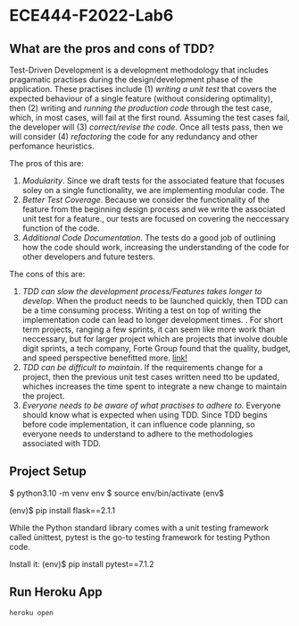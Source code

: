 # ECE444-F2022-Lab6
## What are the pros and cons of TDD?
Test-Driven Development is a development methodology that includes pragamatic practises during the design/development phase of the application. These practises include (1) *writing a unit test* that covers the expected behaviour of a single feature (without considering optimality), then (2) writing and *running the production code* through the test case, which, in most cases, will fail at the first round. Assuming the test cases fail, the developer will (3) *correct/revise the code*. Once all tests pass, then we will consider (4) *refactoring* the code for any redundancy and other perfomance heuristics.

The pros of this are:
1. *Modularity*. Since we draft tests for the associated feature that focuses soley on a single functionality, we are implementing modular code. The 
2. *Better Test Coverage*. Because we consider the functionality of the feature from the beginning design process and we write the associated unit test for a feature., our tests are focused on covering the neccessary function of the code. 
3. *Additional Code Documentation*. The tests do a good job of outlining how the code should work, increasing the understanding of the code for other developers and future testers.

The cons of this are:
1. *TDD can slow the development process/Features takes longer to develop*. When the product needs to be launched quickly, then TDD can be a time consuming process. Writing a test on top of writing the implementation code can lead to longer development times. . For short term projects, ranging a few sprints, it can seem like more work than neccessary, but for larger project which are projects that involve double digit sprints, a tech company, Forte Group found that the quality, budget, and speed perspective benefitted more. [link!](https://fortegrp.com/test-driven-development-benefits/#:~:text=Fewer%20bugs%20and%20errors%20are,quality%20of%20the%20final%20product.)
2. *TDD can be difficult to maintain*. If the requirements change for a project, then the previous unit test cases written need tto be updated, whiches increases the time spent to integrate a new change to maintain the project. 
3. *Everyone needs to be aware of what practises to adhere to*. Everyone should know what is expected when using TDD. Since TDD begins before code implementation, it can influence code planning, so everyone needs to understand to adhere to the methodologies associated with TDD.

## Project Setup
$ python3.10 -m venv env
$ source env/bin/activate
(env$

(env)$ pip install flask==2.1.1

While the Python standard library comes with a unit testing framework called ùnittest, pytest is the go-to testing framework for testing Python code.

Install it:
(env)$ pip install pytest==7.1.2

## Run Heroku App
`heroku open`
